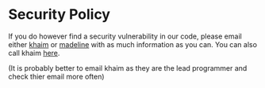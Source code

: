 # Security Policy

If you do however find a security vulnerability in our code, please email either [khaim](&#107&#104&#97&#105&#109&#49&#48&#49&#57&#64&#111&#117&#116&#108&#111&#111&#107&#46&#99&#111&#109) or [madeline]() with as much information as you can. You can also call khaim [here](). 

(It is probably better to email khaim as they are the lead programmer and check thier email more often)
